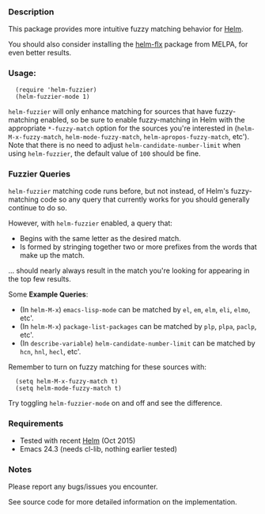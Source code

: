 ### Description

This package provides more intuitive fuzzy matching behavior for [Helm](https://github.com/emacs-helm/helm).

You should also consider installing the [helm-flx](https://github.com/PythonNut/helm-flx)
package from MELPA, for even better results.

### Usage:

```elisp
  (require 'helm-fuzzier)
  (helm-fuzzier-mode 1)
```

`helm-fuzzier` will only enhance matching for sources that have
fuzzy-matching enabled, so be sure to enable fuzzy-matching in Helm
with the appropriate `*-fuzzy-match` option for the sources you're
interested in (`helm-M-x-fuzzy-match`, `helm-mode-fuzzy-match`,
`helm-apropos-fuzzy-match`, etc'). Note that there is no need to adjust
`helm-candidate-number-limit` when using `helm-fuzzier`, the default
value of `100` should be fine.

### Fuzzier Queries

`helm-fuzzier` matching code runs before, but not instead, of Helm's fuzzy-matching
code so any query that currently works for you should generally continue to do so.

However, with `helm-fuzzier` enabled, a query that:

- Begins with the same letter as the desired match.
- Is formed by stringing together two or more prefixes from the words
that make up the match.

... should nearly always result in the match you're looking for appearing in the
top few results.

Some **Example Queries**:

- (In `helm-M-x`) `emacs-lisp-mode` can be matched by `el`, `em`, `elm`, `eli`, `elmo`, etc'.
- (In `helm-M-x`) `package-list-packages` can be matched by `plp`, `plpa`, `paclp`, etc'.
- (In `describe-variable`) `helm-candidate-number-limit` can be matched by `hcn`, `hnl`, `hecl`, etc'.

Remember to turn on fuzzy matching for these sources with:

```elisp
  (setq helm-M-x-fuzzy-match t)
  (setq helm-mode-fuzzy-match t)
```

Try toggling `helm-fuzzier-mode` on and off and see the difference.

### Requirements

- Tested with recent [Helm](https://github.com/emacs-helm/helm) (Oct 2015)
- Emacs 24.3 (needs cl-lib, nothing earlier tested)

### Notes

Please report any bugs/issues you encounter.

See source code for more detailed information on the implementation.
